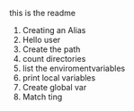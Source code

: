 this is the readme
1. Creating an Alias
2. Hello user
3. Create the path
4. count directories
5. list the enviromentvariables
6. print local variables
7. Create global var
8. Match ting
